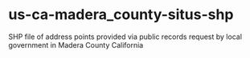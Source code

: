 us-ca-madera_county-situs-shp
=============================

SHP file of address points provided via public records request by local government in Madera County California
